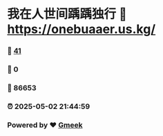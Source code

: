 # 我在人世间踽踽独行 :link: https://onebuaaer.us.kg/ 
### :page_facing_up: [41](https://onebuaaer.us.kg//tag.html) 
### :speech_balloon: 0 
### :hibiscus: 86653 
### :alarm_clock: 2025-05-02 21:44:59 
### Powered by :heart: [Gmeek](https://github.com/Meekdai/Gmeek)
